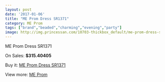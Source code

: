 ```yaml
---
layout: post
date: '2017-01-06'
title: "ME Prom Dress SR1371"
category: ME Prom
tags: ["brand","beaded","charming","evening","party"]
image: http://img.princessan.com/10703-thickbox_default/me-prom-dress-sr1371.jpg
---
```

ME Prom Dress SR1371

On Sales: **$315.40405**
<a href="https://www.princessan.com/en/me-prom/4706-me-prom-dress-sr1371.html"><amp-img layout="responsive" width="600" height="600" src="//img.princessan.com/10703-thickbox_default/me-prom-dress-sr1371.jpg" alt="ME Prom Dress SR1371 0" /></a>

Buy it: [ME Prom Dress SR1371](https://www.princessan.com/en/me-prom/4706-me-prom-dress-sr1371.html "ME Prom Dress SR1371")

View more: [ME Prom](https://www.princessan.com/en/33-me-prom "ME Prom")